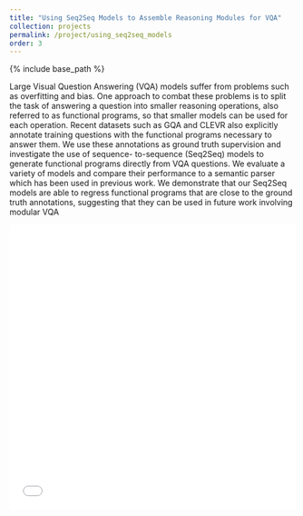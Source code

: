 ```yaml
---
title: "Using Seq2Seq Models to Assemble Reasoning Modules for VQA"
collection: projects
permalink: /project/using_seq2seq_models
order: 3
---
```

{% include base_path %}

Large Visual Question Answering (VQA) models suffer from problems such as overfitting and bias. One approach to combat these problems is to split the task of answering a question into smaller reasoning operations, also referred to as functional programs, so that smaller models can be used for each operation. Recent datasets such as GQA and CLEVR also explicitly annotate training questions with the functional programs necessary to answer them. We use these annotations as ground truth supervision and investigate the use of sequence- to-sequence (Seq2Seq) models to generate functional programs directly from VQA questions. We evaluate a variety of models and compare their performance to a semantic parser which has been used in previous work. We demonstrate that our Seq2Seq models are able to regress functional programs that are close to the ground truth annotations, suggesting that they can be used in future work involving modular VQA

<iframe src="/files/using_seq2seq_models.pdf" width="100%" height="500" frameborder="no" border="0" marginwidth="0" marginheight="0">
</iframe>
